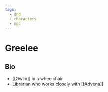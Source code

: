 ```yaml
---
tags:
  - dnd
  - characters
  - npc
---
```

# Greelee
## Bio
- [[Owlin]] in a wheelchair
- Librarian who works closely with [[Advena]]